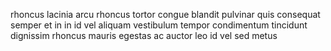 rhoncus lacinia arcu rhoncus tortor congue blandit pulvinar quis consequat
semper et in in id vel aliquam vestibulum tempor condimentum tincidunt
dignissim rhoncus mauris egestas ac auctor leo id vel sed metus